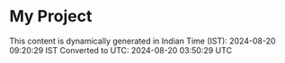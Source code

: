 # My Project

This content is dynamically generated in Indian Time (IST): 2024-08-20 09:20:29 IST
Converted to UTC: 2024-08-20 03:50:29 UTC
